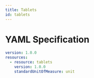 ```yaml
---
title: Tablets
id: tablets
---
```




# YAML Specification

```yaml
version: 1.0.0
resources: 
  - resource: tablets
    version: 1.0.0
    standardUnitOfMeasure: unit
```



